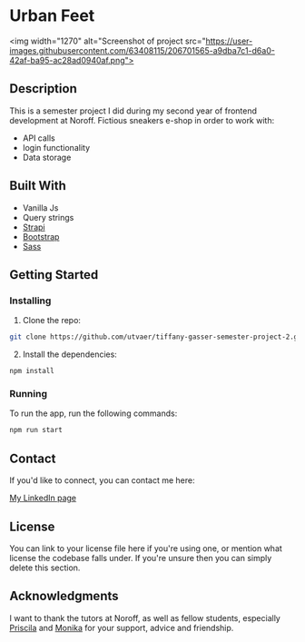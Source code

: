 # Urban Feet

<img width="1270" alt="Screenshot of project src="https://user-images.githubusercontent.com/63408115/206701565-a9dba7c1-d6a0-42af-ba95-ac28ad0940af.png">

## Description
This is a semester project I did during my second year of frontend development at Noroff. Fictious sneakers e-shop in order to work with:

- API calls 
- login functionality
- Data storage

## Built With

- Vanilla Js
- Query strings
- [Strapi](https://strapi.io/)
- [Bootstrap](https://getbootstrap.com)
- [Sass](https://sass-lang.com/)

## Getting Started

### Installing


1. Clone the repo:

```bash
git clone https://github.com/utvaer/tiffany-gasser-semester-project-2.git
```

2. Install the dependencies:

```
npm install
```

### Running

To run the app, run the following commands:

```bash
npm run start
```

## Contact

If you'd like to connect, you can contact me here:

[My LinkedIn page](https://www.linkedin.com/in/tiffany-utv%C3%A6r-gasser-023336115/)

## License

You can link to your license file here if you're using one, or mention what license the codebase falls under. If you're unsure then you can simply delete this section.

## Acknowledgments

I want to thank the tutors at Noroff, as well as fellow students, especially [Priscila](https://github.com/pkderlam87) and [Monika](https://github.com/lunadragon06) for your support, advice and friendship.
